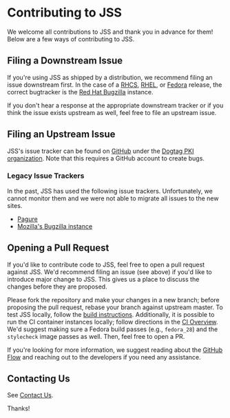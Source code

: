 # Contributing to JSS

We welcome all contributions to JSS and thank you in advance for them! Below
are a few ways of contributing to JSS.


## Filing a Downstream Issue

If you're using JSS as shipped by a distribution, we recommend filing an issue
downstream first. In the case of a [RHCS](https://www.redhat.com/en/technologies/cloud-computing/certificate-system),
[RHEL](https://www.redhat.com/en/technologies/cloud-computing/certificate-system),
or [Fedora](https://getfedora.org/) release, the correct bugtracker is the
[Red Hat Bugzilla](https://bugzilla.redhat.com/) instance.

If you don't hear a response at the appropriate downstream tracker or if you
think the issue exists upstream as well, feel free to file an upstream issue.


## Filing an Upstream Issue

JSS's issue tracker can be found on
[GitHub](https://github.com/dogtagpki/jss/issues) under the
[Dogtag PKI organization](https://github.com/dogtagpki).
Note that this requires a GitHub account to create bugs.

### Legacy Issue Trackers

In the past, JSS has used the following issue trackers. Unfortunately, we
cannot monitor them and we were not able to migrate all issues to the new
sites.

 - [Pagure](https://pagure.io/jss/issues)
 - [Mozilla's Bugzilla instance](https://bugzilla.mozilla.org/buglist.cgi?classification=Components&list_id=15438920&query_format=advanced&product=JSS&component=Documentation&component=Library&component=Sample%20Code&component=Tests&bug_status=UNCONFIRMED&bug_status=NEW&bug_status=ASSIGNED&bug_status=REOPENED&bug_status=RESOLVED&bug_status=VERIFIED&bug_status=CLOSED&resolution=---)


## Opening a Pull Request

If you'd like to contribute code to JSS, feel free to open a pull request
against JSS. We'd recommend filing an issue (see above) if you'd like to
introduce major change to JSS. This gives us a place to discuss the changes
before they are proposed.

Please fork the repository and make your changes in a new branch; before
proposing the pull request, rebase your branch against upstream master.
To test JSS locally, follow the [build instructions](building.md).
Additionally, it is possible to run the CI container instances locally;
follow directions in the [CI Overview](ci.md). We'd suggest making
sure a Fedora build passes (e.g., `fedora_28`) and the `stylecheck`
image passes as well. Then, feel free to open a PR.

If you're looking for more information, we suggest reading about the
[GitHub Flow](https://guides.github.com/introduction/flow/index.html)
and reaching out to the developers if you need any assistance.


## Contacting Us

See [Contact Us](https://github.com/dogtagpki/pki/wiki/Contact-Us).

Thanks!
